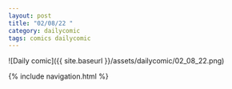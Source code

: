 ```yaml
---
layout: post
title: "02/08/22 "
category: dailycomic
tags: comics dailycomic
---
```

![Daily comic]({{ site.baseurl }}/assets/dailycomic/02_08_22.png)

{% include navigation.html %}

